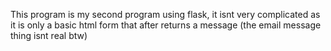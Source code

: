 This program is my second program using flask, it isnt very complicated as it is only a basic html form that after returns a message (the email message thing isnt real btw)
